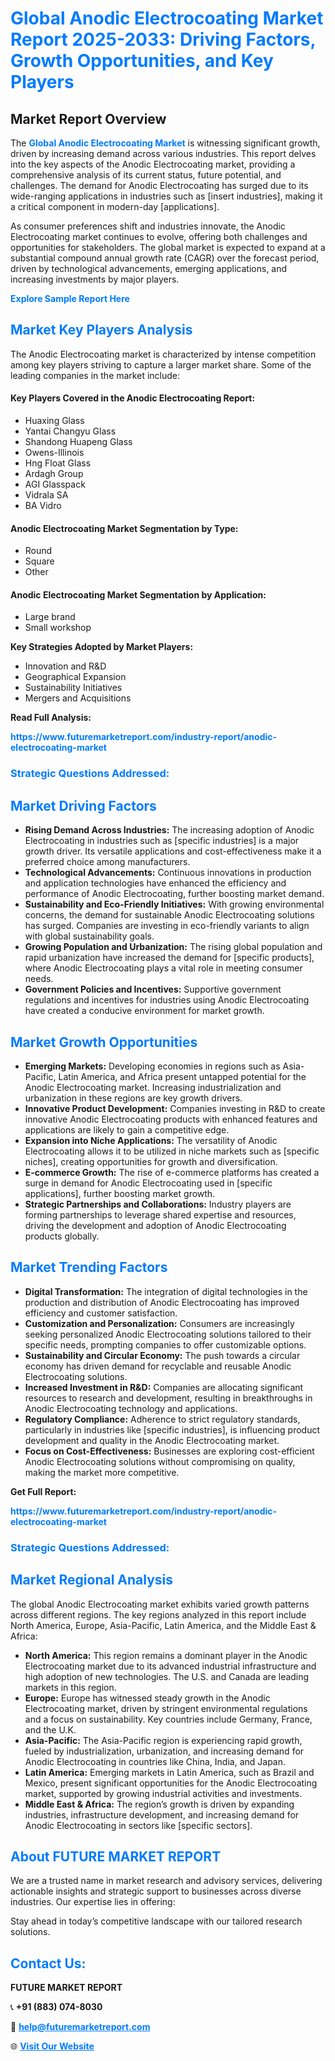 <h1 style="color: #007BFF;">Global Anodic Electrocoating Market Report 2025-2033: Driving Factors, Growth Opportunities, and Key Players</h1>

<section id="overview">
<h2>Market Report Overview</h2>
<p>The <a href="https://www.futuremarketreport.com/industry-report/anodic-electrocoating-market" style="color: #007BFF; text-decoration: none;"><strong>Global Anodic Electrocoating Market</strong></a> is witnessing significant growth, driven by increasing demand across various industries. This report delves into the key aspects of the Anodic Electrocoating market, providing a comprehensive analysis of its current status, future potential, and challenges. The demand for Anodic Electrocoating has surged due to its wide-ranging applications in industries such as [insert industries], making it a critical component in modern-day [applications].</p>
<p>As consumer preferences shift and industries innovate, the Anodic Electrocoating market continues to evolve, offering both challenges and opportunities for stakeholders. The global market is expected to expand at a substantial compound annual growth rate (CAGR) over the forecast period, driven by technological advancements, emerging applications, and increasing investments by major players.</p>
</section>

<section id="overview">
<p><a href="https://www.futuremarketreport.com/request-sample/reportId=31711" style="color: #007BFF; text-decoration: none;"><strong>Explore Sample Report Here</strong></a></p>
</section>

<section id="key-players">
<h2 style="color: #007BFF;">Market Key Players Analysis</h2>
<p>The Anodic Electrocoating market is characterized by intense competition among key players striving to capture a larger market share. Some of the leading companies in the market include:</p>
<h4>Key Players Covered in the Anodic Electrocoating Report:</h4>
<ul><li>Huaxing Glass</li><li>Yantai Changyu Glass</li><li>Shandong Huapeng Glass</li><li>Owens-Illinois</li><li>Hng Float Glass</li><li>Ardagh Group</li><li>AGI Glasspack</li><li>Vidrala SA</li><li>BA Vidro</li></ul>
<h4>Anodic Electrocoating Market Segmentation by Type:</h4>
<ul><li>Round</li><li>Square</li><li>Other</li></ul>

<h4>Anodic Electrocoating Market Segmentation by Application:</h4>
<ul><li>Large brand</li><li>Small workshop</li></ul>
<p><strong>Key Strategies Adopted by Market Players:</strong></p>
<ul>
<li>Innovation and R&D</li>
<li>Geographical Expansion</li>
<li>Sustainability Initiatives</li>
<li>Mergers and Acquisitions</li>
</ul>
</section>

<section>
<p><strong>Read Full Analysis: </strong></p><a href="https://www.futuremarketreport.com/industry-report/anodic-electrocoating-market" style="color: #007BFF; text-decoration: none;"><strong>https://www.futuremarketreport.com/industry-report/anodic-electrocoating-market</strong></a>
<h3 style="color: #007BFF;">Strategic Questions Addressed:</h3>
</section>

<section id="driving-factors">
<h2 style="color: #007BFF;">Market Driving Factors</h2>
<ul>
<li><strong>Rising Demand Across Industries:</strong> The increasing adoption of Anodic Electrocoating in industries such as [specific industries] is a major growth driver. Its versatile applications and cost-effectiveness make it a preferred choice among manufacturers.</li>
<li><strong>Technological Advancements:</strong> Continuous innovations in production and application technologies have enhanced the efficiency and performance of Anodic Electrocoating, further boosting market demand.</li>
<li><strong>Sustainability and Eco-Friendly Initiatives:</strong> With growing environmental concerns, the demand for sustainable Anodic Electrocoating solutions has surged. Companies are investing in eco-friendly variants to align with global sustainability goals.</li>
<li><strong>Growing Population and Urbanization:</strong> The rising global population and rapid urbanization have increased the demand for [specific products], where Anodic Electrocoating plays a vital role in meeting consumer needs.</li>
<li><strong>Government Policies and Incentives:</strong> Supportive government regulations and incentives for industries using Anodic Electrocoating have created a conducive environment for market growth.</li>
</ul>
</section>

<section id="growth-opportunities">
<h2 style="color: #007BFF;">Market Growth Opportunities</h2>
<ul>
<li><strong>Emerging Markets:</strong> Developing economies in regions such as Asia-Pacific, Latin America, and Africa present untapped potential for the Anodic Electrocoating market. Increasing industrialization and urbanization in these regions are key growth drivers.</li>
<li><strong>Innovative Product Development:</strong> Companies investing in R&D to create innovative Anodic Electrocoating products with enhanced features and applications are likely to gain a competitive edge.</li>
<li><strong>Expansion into Niche Applications:</strong> The versatility of Anodic Electrocoating allows it to be utilized in niche markets such as [specific niches], creating opportunities for growth and diversification.</li>
<li><strong>E-commerce Growth:</strong> The rise of e-commerce platforms has created a surge in demand for Anodic Electrocoating used in [specific applications], further boosting market growth.</li>
<li><strong>Strategic Partnerships and Collaborations:</strong> Industry players are forming partnerships to leverage shared expertise and resources, driving the development and adoption of Anodic Electrocoating products globally.</li>
</ul>
</section>

<section id="trending-factors">
<h2 style="color: #007BFF;">Market Trending Factors</h2>
<ul>
<li><strong>Digital Transformation:</strong> The integration of digital technologies in the production and distribution of Anodic Electrocoating has improved efficiency and customer satisfaction.</li>
<li><strong>Customization and Personalization:</strong> Consumers are increasingly seeking personalized Anodic Electrocoating solutions tailored to their specific needs, prompting companies to offer customizable options.</li>
<li><strong>Sustainability and Circular Economy:</strong> The push towards a circular economy has driven demand for recyclable and reusable Anodic Electrocoating solutions.</li>
<li><strong>Increased Investment in R&D:</strong> Companies are allocating significant resources to research and development, resulting in breakthroughs in Anodic Electrocoating technology and applications.</li>
<li><strong>Regulatory Compliance:</strong> Adherence to strict regulatory standards, particularly in industries like [specific industries], is influencing product development and quality in the Anodic Electrocoating market.</li>
<li><strong>Focus on Cost-Effectiveness:</strong> Businesses are exploring cost-efficient Anodic Electrocoating solutions without compromising on quality, making the market more competitive.</li>
</ul>
</section>

<section>
<p><strong>Get Full Report: </strong></p><a href="https://www.futuremarketreport.com/industry-report/anodic-electrocoating-market" style="color: #007BFF; text-decoration: none;"><strong>https://www.futuremarketreport.com/industry-report/anodic-electrocoating-market</strong></a>
<h3 style="color: #007BFF;">Strategic Questions Addressed:</h3>
</section>


<section id="regional-analysis">
<h2 style="color: #007BFF;">Market Regional Analysis</h2>
<p>The global Anodic Electrocoating market exhibits varied growth patterns across different regions. The key regions analyzed in this report include North America, Europe, Asia-Pacific, Latin America, and the Middle East & Africa:</p>
<ul>
<li><strong>North America:</strong> This region remains a dominant player in the Anodic Electrocoating market due to its advanced industrial infrastructure and high adoption of new technologies. The U.S. and Canada are leading markets in this region.</li>
<li><strong>Europe:</strong> Europe has witnessed steady growth in the Anodic Electrocoating market, driven by stringent environmental regulations and a focus on sustainability. Key countries include Germany, France, and the U.K.</li>
<li><strong>Asia-Pacific:</strong> The Asia-Pacific region is experiencing rapid growth, fueled by industrialization, urbanization, and increasing demand for Anodic Electrocoating in countries like China, India, and Japan.</li>
<li><strong>Latin America:</strong> Emerging markets in Latin America, such as Brazil and Mexico, present significant opportunities for the Anodic Electrocoating market, supported by growing industrial activities and investments.</li>
<li><strong>Middle East & Africa:</strong> The region’s growth is driven by expanding industries, infrastructure development, and increasing demand for Anodic Electrocoating in sectors like [specific sectors].</li>
</ul>
</section>

<footer>
<h2 style="color: #007BFF;">About FUTURE MARKET REPORT</h2>
<p>We are a trusted name in market research and advisory services, delivering actionable insights and strategic support to businesses across diverse industries. Our expertise lies in offering:</p>

<p>Stay ahead in today’s competitive landscape with our tailored research solutions.</p>

<h2 style="color: #007BFF;">Contact Us:</h2>
<p><strong>FUTURE MARKET REPORT</strong></p>
<p>📞 <strong>+91 (883) 074-8030</strong></p>
<p>📧 <strong><a href="mailto:help@futuremarketreport.com" style="color: #007BFF;">help@futuremarketreport.com</a></strong></p>
<p>🌐 <strong><a href="https://www.futuremarketreport.com/" style="color: #007BFF;">Visit Our Website</a></strong></p>
</footer>
